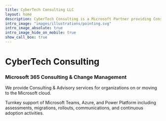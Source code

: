 ```yaml
---
title: CyberTech Consulting LLC
layout: home
description: CyberTech Consulting is a Microsoft Partner providing Consulting for Change Management, Adoption, Implementation, Configuration, Rollout, and Design.
intro_image: "images/illustrations/pointing.svg"
intro_image_absolute: true
intro_image_hide_on_mobile: true
show_call_box: true
---
```


# CyberTech Consulting
### Microsoft 365 Consulting & Change Management

We provide Consulting & Advisory services for organizations on or moving to the Microsoft cloud. 

Turnkey support of Microsoft Teams, Azure, and Power Platform including assessments, migrations, rollouts, communications, and continuous adoption activities. 
